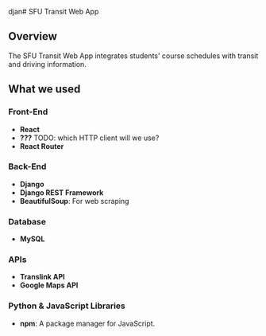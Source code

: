 djan# SFU Transit Web App

## Overview

The SFU Transit Web App integrates students' course schedules with transit and driving information.
## What we used

### Front-End

- **React**
- **???** TODO: which HTTP client will we use?
- **React Router**

### Back-End

- **Django**
- **Django REST Framework**
- **BeautifulSoup**: For web scraping

### Database

- **MySQL**

### APIs

- **Translink API**
- **Google Maps API**

### Python & JavaScript Libraries

- **npm**: A package manager for JavaScript.

